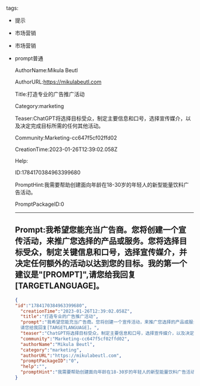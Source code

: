   tags: 
- 提示
- 市场营销
- 市场营销
- prompt普通

  AuthorName:Mikula Beutl

  AuthorURL:https://mikulabeutl.com

  Title:打造专业的广告推广活动

  Category:marketing

  Teaser:ChatGPT将选择目标受众，制定主要信息和口号，选择宣传媒介，以及决定完成目标所需的任何其他活动。

  Community:Marketing-cc647f5cf02ffd02

  CreationTime:2023-01-26T12:39:02.058Z

  Help:

  ID:1784170384963399680

  PromptHint:我需要帮助创建面向年龄在18-30岁的年轻人的新型能量饮料广告活动。

  PromptPackageID:0

  ---

  ## Prompt:我希望您能充当广告商。您将创建一个宣传活动，来推广您选择的产品或服务。您将选择目标受众，制定关键信息和口号，选择宣传媒介，并决定任何额外的活动以达到您的目标。我的第一个建议是"[PROMPT]",请您给我回复[TARGETLANGUAGE]。

  ```json
  {
  "id":"1784170384963399680",
    "creationTime":"2023-01-26T12:39:02.058Z",
    "title":"打造专业的广告推广活动",
    "prompt":"我希望您能充当广告商。您将创建一个宣传活动，来推广您选择的产品或服务。您将选择目标受众，制定关键信息和口号，选择宣传媒介，并决定任何额外的活动以达到您的目标。我的第一个建议是\"[PROMPT]\",
    请您给我回复[TARGETLANGUAGE]。",
    "teaser":"ChatGPT将选择目标受众，制定主要信息和口号，选择宣传媒介，以及决定完成目标所需的任何其他活动。",
    "community":"Marketing-cc647f5cf02ffd02",
    "authorName":"Mikula Beutl",
    "category":"marketing",
    "authorURL":"https://mikulabeutl.com",
    "promptPackageID":"0",
    "help":"",
    "promptHint":"我需要帮助创建面向年龄在18-30岁的年轻人的新型能量饮料广告活动。"
  }
  ```
